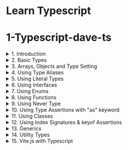 # Learn Typescript

# 1-Typescript-dave-ts

<details>
<summary>1. Introduction </summary>

# Typescript site

[https://www.typescriptlang.org/](https://www.typescriptlang.org/)

# Install Typescript

```x
npm install typescript -g
npm install typescript --save-dev
```

# Check Typescript version

```x
tsc -v
```

# Compile Typescript file

```x
tsc main.js
tsc main.js -w
tsc main.js --watch
tsc -w
tsc --noEmitOnError -w
```

# Setup ts-config file

```x
tsc --init
```

# Change Source and Output Dir in ts-config file

```x
  "rootDir": "./src", /* Specify the root folder within your source files. */
  "outDir": "./build/js", /* Specify an output folder for all emitted files. */
  "noEmitOnError": true, /* Disable emitting files if any type checking errors are reported. */
  "target": "es2016", /* Set the JavaScript language version for emitted JavaScript and include compatible library declarations. */
  "strict": true, /* Enable all strict type-checking options. */

  "include": [
      "src"
  ]
```

```js
{
  "compilerOptions": {
    /* Visit https://aka.ms/tsconfig to read more about this file */
    /* Projects */
    // "incremental": true,                              /* Save .tsbuildinfo files to allow for incremental compilation of projects. */
    // "composite": true,                                /* Enable constraints that allow a TypeScript project to be used with project references. */
    // "tsBuildInfoFile": "./.tsbuildinfo",              /* Specify the path to .tsbuildinfo incremental compilation file. */
    // "disableSourceOfProjectReferenceRedirect": true,  /* Disable preferring source files instead of declaration files when referencing composite projects. */
    // "disableSolutionSearching": true,                 /* Opt a project out of multi-project reference checking when editing. */
    // "disableReferencedProjectLoad": true,             /* Reduce the number of projects loaded automatically by TypeScript. */
    /* Language and Environment */
    "target": "es2016", /* Set the JavaScript language version for emitted JavaScript and include compatible library declarations. */
    /* Modules */
    "module": "commonjs", /* Specify what module code is generated. */
    "rootDir": "./src", /* Specify the root folder within your source files. */
    "outDir": "./build/js", /* Specify an output folder for all emitted files. */
    "noEmitOnError": true, /* Disable emitting files if any type checking errors are reported. */
    "forceConsistentCasingInFileNames": true, /* Ensure that casing is correct in imports. */
    /* Type Checking */
    "strict": true, /* Enable all strict type-checking options. */
    "skipLibCheck": true /* Skip type checking all .d.ts files. */
  },
  "include": [
    "src"
  ]
}
```

# #End</details>

<details>
<summary>2. Basic Types </summary>

# Basic Types

```ts
let username: string;
let password: string;
let deskNumber: number;
let isAdmin: boolean;
let isActive: number | boolean | string;
let nickname: any;
let postId: string | number;

username = "Hope Guild";
deskNumber = 6;
isAdmin = false;
const re: RegExp = /\w+/g;

const sum = (a: number, b: number) => {
  return a + b;
};

const userNode: HTMLElement | null = document.getElementById("userNode");

userNode ? (userNode.innerHTML = username) : null;
```

# #End</details>

<details>
<summary>3. Arrays, Objects and Type Setting </summary>

# Arrays, Objects and Type Setting

```ts
// Arrays
let stringArr: string[] = ["one", "hey", "Dave"];
let guitars: (string | number)[] = ["Strat", "Les Paul", 5150];
let mixedData: (string | number | boolean)[] = ["EVH", 1984, true];

stringArr[0] = "John";
stringArr.push("hey");

guitars[0] = 1984;
guitars.push("Jazzmaster");
guitars.unshift("Jimmy");

let bands: string[] = [];
bands.push("Van Sar", "Metallica", "Iron Maiden");

// Tuple
let myTuple: [string, number, boolean] = ["Dave", 42, true];

myTuple[1] = 45;

// Objects
let myObj: object;
myObj = ["bob", 2, true];

// Type setting

type Player = {
  name: string;
  age: string | number;
  isCool?: boolean;
  schools: (number | string)[];
};

let myObj2: Player = {
  name: "Dave",
  age: 42,
  isCool: true,
  schools: ["UCLA", "USC"],
};

let jp: Player = {
  name: "Jimmy",
  age: "40",
  schools: ["I", "II", "IV"],
};

const greetGuitarist = (guitarist: Player) => {
  return `Hello ${guitarist.name}!`;
};

console.log(greetGuitarist(jp));
```

# #End</details>

<details>
<summary>4. Using Type Aliases </summary>

# Using Type Aliases

```ts
// Type Aliases

type stringOrNumber = string | number;

type stringOrNumberArray = (string | number)[];
type stringOrNumberArray2 = Array<string | number>;

type Guitarist = {
  name?: string;
  active: boolean;
  albums: stringOrNumberArray;
};

```

# #End</details>

<details>
<summary>5. Using Literal Types </summary>

# Using Literal Types

```ts
// Literal types

let userName: "Dave" | "John" | "Amy";
userName = "Amy";
```

# #End</details>

<details>
<summary>6. Using Interfaces </summary>

# Using Interfaces

```ts
// Using Interfaces

interface Player {
  name: string;
  age: string | number;
  isCool?: boolean;
  schools: (number | string)[];
}

let myObj2: Player = {
  name: "Dave",
  age: 42,
  isCool: true,
  schools: ["UCLA", "USC"],
};

let jp: Player = {
  name: "Jimmy",
  age: "40",
  schools: ["I", "II", "IV"],
};

const greetGuitarist = (guitarist: Player) => {
  return `Hello ${guitarist.name}!`;
};

console.log(greetGuitarist(jp));
```

# #End</details>

<details>
<summary>7. Using Enums </summary>

# Using Enums

```ts
// Using Enums

enum Grade {
  A = 4,
  B = 3,
  C = 2,
  D = 1,
  F = 0,
}

console.log(Grade.B); //3
```

# #End</details>

<details>
<summary>8. Using Functions </summary>

# Using Functions

```ts
// functions
const add = (a: number, b: number): number => {
  return a + b;
};

const logMsg = (message: any): void => {
  console.log(message);
};

logMsg("Hello!");
logMsg(add(2, 3));

// Types and Interfaces with functions

type mathFunction = (a: number, b: number) => number;

interface mathFunction2 {
  (a: number, b: number): number;
}

let subtract = function (c: number, d: number): number {
  return c - d;
};

let multiply: mathFunction = function (c, d) {
  return c * d;
};

logMsg(multiply(2, 2));

// optional parameters
const addAll = (a: number, b: number, c?: number): number => {
  if (typeof c !== "undefined") {
    return a + b + c;
  }
  return a + b;
};

// default parameters

const sumAll = (a: number, b: number, c: number = 2): number => {
  return a + b + c;
};

logMsg(addAll(2, 3, 2));
logMsg(addAll(2, 3));
logMsg(sumAll(2, 3));

// Rest Parameters
const total = (a: number, ...nums: number[]): number => {
  return a + nums.reduce((prev, curr) => prev + curr);
};

logMsg(total(1, 2, 3, 4, 5));

```

# #End</details>

<details>
<summary>9. Using Never Type </summary>

# Using Never Type

```ts
// Never Type
const infinite = (): void => {
  let i: number = 1;
  while (true) {
    i++;
    if (i > 100) break;
  }
};

const createError = (errMsg: string): never => {
  throw new Error(errMsg);
};

const isNumber = (value: any): boolean => {
  return typeof value === "number" ? true : false;
};

const numberOrString = (value: number | string): string => {
  if (typeof value === "string") return "string";
  if (isNumber(value)) return "number";
  return createError("This should never happen!");
};

```

# #End</details>

<details>
<summary>10. Using Type Assertions with "as" keyword </summary>

# Using Type Assertions with "as" keyword 

```ts
// Type Assertion
type One = string;
type Two = string | number;
type Three = "hello";

// convert to more or less specific
let a: One = "hello";
let b = a as Two; // less specific
let c = a as Three; // more specific

//with arrow brackets (does not work with JSX)
let d = <One>"world";
let e = <string | number>"world";

const addOrConcat = (
  a: number,
  b: number,
  c: "add" | "concat"
): number | string => {
  if (c === "add") return a + b;
  return "" + a + b;
};

let myVal: string = addOrConcat(2, 2, "concat") as string;

let res: string = 10 as unknown as string;

// The DOM
const img = document.querySelector("img")!;
const myImg = document.getElementById("#img") as HTMLImageElement;
const nextImg = <HTMLImageElement>document.getElementById("#img");

let imgSrc = img.src;
let myImgSrc = myImg.src;

const year = document.getElementById("year") as HTMLSpanElement;
const thisYear = new Date().getFullYear().toString();
year.setAttribute("datetime", thisYear);
year.textContent = thisYear;

```

# #End</details>

<details>
<summary>11. Using Classes </summary>

# Using Classes

```ts
// Class Example 1
class Coder {
  // name: string
  // music: string
  // age: number
  // lang: string
  secondLang!: string;

  constructor(
    public readonly name: string,
    public music: string,
    private age: number,
    protected lang: string = "Typescript"
  ) {
    this.name = name;
    this.music = music;
    this.age = age;
    this.lang = lang;
  }

  public getAge() {
    return `Hello, I'm ${this.age}`;
  }
}

class WebDev extends Coder {
  constructor(
    public computer: string,
    name: string,
    music: string,
    age: number
  ) {
    super(name, music, age);
    this.computer = computer;
  }

  public getLang() {
    return `I write ${this.lang}`;
  }
}

const Dave = new Coder("Dave", "Rock", 42);
console.log(Dave.getAge());

const Sara = new WebDev("Mac", "Sara", "Lofi", 25);
console.log(Sara.getLang());

// Class Example 2

interface Musician {
  name: string;
  instrument: string;
  play(action: string): string;
}

class Guitarist implements Musician {
  name: string;
  instrument: string;

  constructor(name: string, instrument: string) {
    this.name = name;
    this.instrument = instrument;
  }

  play(action: string) {
    return `${this.name} ${action} the ${this.instrument}`;
  }
}

const Page = new Guitarist("Jimmy", "guitar");
console.log(Page.play("strums"));

// Class Example 3

class Peeps {
  static count: number = 0;

  static getCount(): number {
    return Peeps.count;
  }

  public id: number;

  constructor(public name: string) {
    this.name = name;
    this.id = ++Peeps.count;
  }
}

const John = new Peeps("John");
const Steve = new Peeps("Steve");
const Amy = new Peeps("Amy");

console.log(Peeps.count);
console.log(Amy.id);
console.log(Steve.id);
console.log(John.id);

// Class Example 4
class Bands {
  private dataState: string[];

  constructor() {
    this.dataState = [];
  }

  public get data(): string[] {
    return this.dataState;
  }

  public set data(value: string[]) {
    if (Array.isArray(value) && value.every((el) => typeof el === "string")) {
      this.dataState = value;
      return;
    } else {
      throw new Error("Param is not an array of strings");
    }
  }
}

const MyBands = new Bands();
MyBands.data = ["Neil Young", "Led Zep"];
console.log(MyBands.data);
MyBands.data = [...MyBands.data, "ZZ Top"];
console.log(MyBands.data);
MyBands.data = ["Van Halen", "515"];
console.log(MyBands.data);

```

<img width="1152" alt="image" src="https://github.com/omeatai/x-typescript-projects/assets/32337103/374ed5bb-2d35-4480-a754-ba9bd9f72b67">
<img width="1152" alt="image" src="https://github.com/omeatai/x-typescript-projects/assets/32337103/c6fb3216-3d8f-40b5-8480-9066fd0a3c05">
<img width="1152" alt="image" src="https://github.com/omeatai/x-typescript-projects/assets/32337103/20f32d14-3fa4-47ce-b22d-4ce0f73fd3e7">

# #End</details>

<details>
<summary>12. Using Index Signatures & keyof Assertions </summary>

# Using Index Signatures & keyof Assertions

```ts
// Index Signatures

//////////////////////////////////////////////////

interface TransactionObj {
  readonly [index: string]: number;
  Pizza: number;
  Books: number;
  Job: number;
}

// interface TransactionObj {
// Pizza: number;
// Books: number;
// Job: number;
// }

const todaysTransactions: TransactionObj = {
  Pizza: -10,
  Books: -5,
  Job: 50,
};

console.log(todaysTransactions.Pizza);
console.log(todaysTransactions["Pizza"]);

let prop: string = "Pizza";
console.log(todaysTransactions[prop]);

const todaysNet = (transactions: TransactionObj): number => {
  let total = 0;
  for (const transaction in transactions) {
    total += transactions[transaction];
  }
  return total;
};

console.log(todaysNet(todaysTransactions));

//////////////////////////////////////////////////

interface Student {
  [key: string]: string | number | number[] | undefined;
  name: string;
  GPA: number;
  classes?: number[];
}

const student: Student = {
  name: "Doug",
  GPA: 3.5,
  classes: [100, 200],
};

for (const key in student) {
  console.log(`${key}: ${student[key as keyof Student]}`);
}

Object.keys(student).map((key) => {
  console.log(student[key as keyof typeof student]);
});

const logStudentKey = (student: Student, key: keyof Student): void => {
  console.log(`Student ${key}: ${student[key]}`);
};

logStudentKey(student, "GPA");

//////////////////////////////////////////////////

// interface Incomes {
//   [key: string]: number;
//   Pizza: string;
// }

type Streams = "salary" | "bonus" | "sidehustle";
type Incomes = Record<Streams, number | string>;

const monthlyIncomes: Incomes = {
  salary: 500,
  bonus: 100,
  sidehustle: 250,
};

for (const revenue in monthlyIncomes) {
  console.log(monthlyIncomes[revenue as keyof Incomes]);
}

```

<img width="1152" alt="image" src="https://github.com/omeatai/x-typescript-projects/assets/32337103/77c67016-bc8b-49a6-af95-5509f6fc5da4">
<img width="1152" alt="image" src="https://github.com/omeatai/x-typescript-projects/assets/32337103/2a501f05-d666-4bbe-a3c0-3f72d2d84845">

# #End</details>

<details>
<summary>13. Generics </summary>

# Generics

```ts
const echo = <T>(arg: T): T => arg;

const isObj = <T>(arg: T): boolean => {
  return typeof arg === "object" && !Array.isArray(arg) && arg !== null;
};

console.log(isObj(true));
console.log(isObj("John"));
console.log(isObj([1, 2, 3]));
console.log(isObj({ name: "John" }));
console.log(isObj(null));
console.log(isObj(undefined));
console.log(isObj(1));
console.log(isObj(NaN));

const isTrue = <T>(arg: T): { arg: T; is: boolean } => {
  if (Array.isArray(arg) && !arg.length) {
    return { arg, is: false };
  }
  if (isObj(arg) && !Object.keys(arg as keyof T).length) {
    return { arg, is: false };
  }
  return { arg, is: !!arg };
};

console.log(isTrue(false));
console.log(isTrue(0));
console.log(isTrue(true));
console.log(isTrue(1));
console.log(isTrue("Dave"));
console.log(isTrue(""));
console.log(isTrue(null));
console.log(isTrue(undefined));
console.log(isTrue({})); // modified
console.log(isTrue({ name: "Dave" }));
console.log(isTrue([])); // modified
console.log(isTrue([1, 2, 3]));
console.log(isTrue(NaN));
console.log(isTrue(-0));

//////////////////////////////////////

interface BoolCheck<T> {
  value: T;
  is: boolean;
}

const checkBoolValue = <T>(arg: T): BoolCheck<T> => {
  if (Array.isArray(arg) && !arg.length) {
    return { value: arg, is: false };
  }
  if (isObj(arg) && !Object.keys(arg as keyof T).length) {
    return { value: arg, is: false };
  }
  return { value: arg, is: !!arg };
};

//////////////////////////////////////

interface HasID {
  id: number;
}
const processUser = <T extends HasID>(user: T): T => {
  // process the user with logic here
  return user;
};

console.log(processUser({ id: 1, name: "Dave" }));

///////////////////////////////////////

const getUsersProperty = <T extends HasID, K extends keyof T>(
  users: T[],
  key: K
): T[K][] => {
  return users.map((user) => user[key]);
};

const usersArray = [
  {
    id: 1,
    name: "Leanne Graham",
    username: "Bret",
    email: "Sincere@april.biz",
    address: {
      street: "Kulas Light",
      suite: "Apt. 556",
      city: "Gwenborough",
      zipcode: "92998-3874",
      geo: {
        lat: "-37.3159",
        lng: "81.1496",
      },
    },
    phone: "1-770-736-8031 x56442",
    website: "hildegard.org",
    company: {
      name: "Romaguera-Crona",
      catchPhrase: "Multi-layered client-server neural-net",
      bs: "harness real-time e-markets",
    },
  },
  {
    id: 2,
    name: "Ervin Howell",
    username: "Antonette",
    email: "Shanna@melissa.tv",
    address: {
      street: "Victor Plains",
      suite: "Suite 879",
      city: "Wisokyburgh",
      zipcode: "90566-7771",
      geo: {
        lat: "-43.9509",
        lng: "-34.4618",
      },
    },
    phone: "010-692-6593 x09125",
    website: "anastasia.net",
    company: {
      name: "Deckow-Crist",
      catchPhrase: "Proactive didactic contingency",
      bs: "synergize scalable supply-chains",
    },
  },
];

console.log(getUsersProperty(usersArray, "email"));
console.log(getUsersProperty(usersArray, "username"));

///////////////////////////////////////

class StateObject<T> {
  private data: T;

  constructor(value: T) {
    this.data = value;
  }

  get state(): T {
    return this.data;
  }

  set state(value: T) {
    this.data = value;
  }
}

const store = new StateObject("John");
console.log(store.state);
store.state = "Dave";
//store.state = 12

const myState = new StateObject<(string | number | boolean)[]>([15]);
myState.state = ["Dave", 42, true];
console.log(myState.state);
```

<img width="1152" alt="image" src="https://github.com/omeatai/x-typescript-projects/assets/32337103/7246bd77-abf1-4622-b863-0dcda55a5e52">
<img width="1152" alt="image" src="https://github.com/omeatai/x-typescript-projects/assets/32337103/ec0a0ad1-b4fa-44dd-87a1-994286166930">
<img width="1152" alt="image" src="https://github.com/omeatai/x-typescript-projects/assets/32337103/67f63bc8-219d-4f55-b468-c88d308385dc">

# #End</details>

<details>
<summary>14. Utility Types </summary>

# Utility Types

```ts
// Utility Types 

// Partial 

interface Assignment {
    studentId: string,
    title: string,
    grade: number,
    verified?: boolean,
}

const updateAssignment = (assign: Assignment, propsToUpdate: Partial<Assignment>): Assignment => {
    return { ...assign, ...propsToUpdate }
}

const assign1: Assignment = {
    studentId: "compsci123",
    title: "Final Project",
    grade: 0,
}

console.log(updateAssignment(assign1, { grade: 95 }))
const assignGraded: Assignment = updateAssignment(assign1, { grade: 95 })


// Required and Readonly 

const recordAssignment = (assign: Required<Assignment>): Assignment => {
    // send to database, etc. 
    return assign
}

const assignVerified: Readonly<Assignment> = { ...assignGraded, verified: true }

// NOTE: assignVerified won't work with recordAssignment!
// Why? Try it and see what TS tells you :)

recordAssignment({ ...assignGraded, verified: true })

// Record 
const hexColorMap: Record<string, string> = {
    red: "FF0000",
    green: "00FF00",
    blue: "0000FF",
}

type Students = "Sara" | "Kelly"
type LetterGrades = "A" | "B" | "C" | "D" | "U"

const finalGrades: Record<Students, LetterGrades> = {
    Sara: "B",
    Kelly: "U"
}

interface Grades {
    assign1: number,
    assign2: number,
}

const gradeData: Record<Students, Grades> = {
    Sara: { assign1: 85, assign2: 93 },
    Kelly: { assign1: 76, assign2: 15 },
}

// Pick and Omit 

type AssignResult = Pick<Assignment, "studentId" | "grade">

const score: AssignResult = {
    studentId: "k123",
    grade: 85,
}

type AssignPreview = Omit<Assignment, "grade" | "verified">

const preview: AssignPreview = {
    studentId: "k123",
    title: "Final Project",
}

// Exclude and Extract 

type adjustedGrade = Exclude<LetterGrades, "U">

type highGrades = Extract<LetterGrades, "A" | "B">

// Nonnullable 

type AllPossibleGrades = 'Dave' | 'John' | null | undefined
type NamesOnly = NonNullable<AllPossibleGrades>

// ReturnType 

//type newAssign = { title: string, points: number }

const createNewAssign = (title: string, points: number) => {
    return { title, points }
}

type NewAssign = ReturnType<typeof createNewAssign>

const tsAssign: NewAssign = createNewAssign("Utility Types", 100)
console.log(tsAssign)

// Parameters 

type AssignParams = Parameters<typeof createNewAssign>

const assignArgs: AssignParams = ["Generics", 100]

const tsAssign2: NewAssign = createNewAssign(...assignArgs)
console.log(tsAssign2)

// Awaited - helps us with the ReturnType of a Promise 

interface User {
    id: number,
    name: string,
    username: string,
    email: string,
}

const fetchUsers = async (): Promise<User[]> => {

    const data = await fetch(
        'https://jsonplaceholder.typicode.com/users'
    ).then(res => {
        return res.json()
    }).catch(err => {
        if (err instanceof Error) console.log(err.message)
    })
    return data
}

type FetchUsersReturnType = Awaited<ReturnType<typeof fetchUsers>>

fetchUsers().then(users => console.log(users))
```

<img width="1152" alt="image" src="https://github.com/omeatai/x-typescript-projects/assets/32337103/b47bd689-ba44-48e8-bab8-385907d18723">
<img width="1152" alt="image" src="https://github.com/omeatai/x-typescript-projects/assets/32337103/2a5ee354-c896-46a6-8fe5-39016b362cbd">
<img width="1409" alt="Screenshot 2024-02-04 at 7 41 01 PM" src="https://github.com/omeatai/x-typescript-projects/assets/32337103/ad507026-5502-4a42-a719-ee76b59d05ce">

# #End</details>

<details>
<summary>15. Vite.js with Typescript </summary>

# Vite.js with Typescript

```ts

```

```ts

```

```ts

```

```ts

```

```ts

```

```ts

```

```ts

```

```ts

```

```ts

```

```ts

```

```ts

```

```ts

```

```ts

```

```ts

```

```ts

```

```ts

```

```ts

```

```ts

```

```ts

```

```ts

```

```ts

```

```ts

```

```ts

```



# #End</details>

